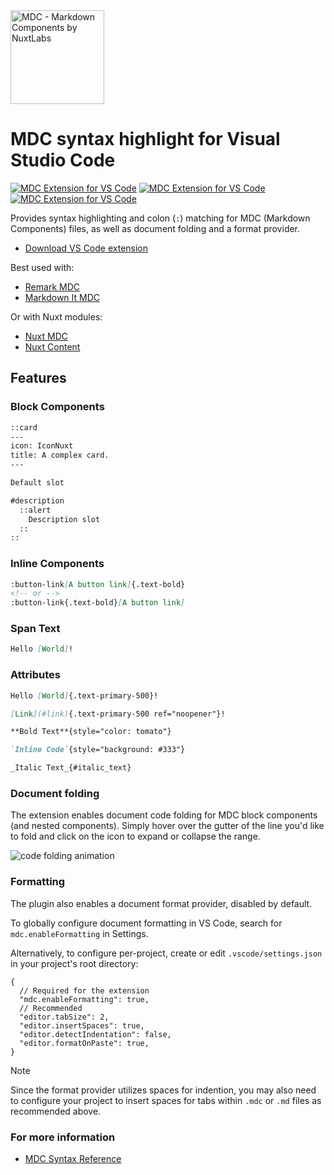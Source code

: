 <img src="./images/icon.png" alt="MDC - Markdown Components by NuxtLabs" width="150" />

# MDC syntax highlight for Visual Studio Code

[![MDC Extension for VS Code][extension-version-src]][extension-href]
[![MDC Extension for VS Code][extension-downloads-src]][extension-href]
[![MDC Extension for VS Code][extension-installs-src]][extension-href]

Provides syntax highlighting and colon (`:`) matching for MDC (Markdown Components) files, as well as document folding and a format provider.

- [Download VS Code extension](https://marketplace.visualstudio.com/items?itemName=Nuxt.mdc)

Best used with:
- [Remark MDC](https://github.com/nuxtlabs/remark-mdc)
- [Markdown It MDC](https://github.com/antfu/markdown-it-mdc)

Or with Nuxt modules:
- [Nuxt MDC](https://github.com/nuxt-modules/mdc)
- [Nuxt Content](https://content.nuxt.com)

## Features

### Block Components

```md
::card
---
icon: IconNuxt
title: A complex card.
---

Default slot

#description
  ::alert
    Description slot
  ::
::
```

### Inline Components

```md
:button-link[A button link]{.text-bold}
<!-- or -->
:button-link{.text-bold}[A button link]
```

### Span Text

```md
Hello [World]!
```

### Attributes

```md
Hello [World]{.text-primary-500}!

[Link](#link){.text-primary-500 ref="noopener"}!

**Bold Text**{style="color: tomato"}

`Inline Code`{style="background: #333"}

_Italic Text_{#italic_text}
```

### Document folding

The extension enables document code folding for MDC block components (and nested components). Simply hover over the gutter of the line you'd like to fold and click on the icon to expand or collapse the range.

![code folding animation](images/code-folding.gif)

### Formatting

The plugin also enables a document format provider, disabled by default.

To globally configure document formatting in VS Code, search for `mdc.enableFormatting` in Settings.

Alternatively, to configure per-project, create or edit `.vscode/settings.json` in your project's root directory:

```jsonc
{
  // Required for the extension
  "mdc.enableFormatting": true,
  // Recommended
  "editor.tabSize": 2,
  "editor.insertSpaces": true,
  "editor.detectIndentation": false,
  "editor.formatOnPaste": true,
}
```

> [!Note]
> Since the format provider utilizes spaces for indention, you may also need to configure your project to insert spaces for tabs within `.mdc` or `.md` files as recommended above.

### For more information

* [MDC Syntax Reference](https://content.nuxt.com/usage/markdown#introduction)


<!-- Badges -->
[extension-href]: https://marketplace.visualstudio.com/items?itemName=Nuxt.mdc
[extension-version-src]: https://img.shields.io/visual-studio-marketplace/v/Nuxt.mdc?label=Visual%20Studio%20Code&style=flat&colorA=020420&colorB=28CF8D
[extension-downloads-src]: https://img.shields.io/visual-studio-marketplace/d/Nuxt.mdc?style=flat&colorA=020420&colorB=28CF8D
[extension-installs-src]: https://img.shields.io/visual-studio-marketplace/i/Nuxt.mdc?style=flat&colorA=020420&colorB=28CF8D
